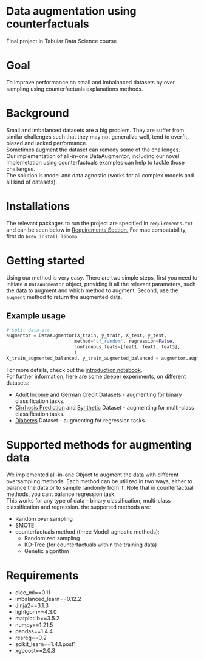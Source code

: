 # Data augmentation using counterfactuals
Final project in Tabular Data Science course  

# Goal
To improve performance on small and imbalanced datasets by over sampling using counterfactuals explanations methods.

# Background
Small and imbalanced datasets are a big problem. They are suffer from similar challenges such that they may not generalize well, tend to overfit, biased and lacked performance.  
Sometimes augment the dataset can remedy some of the challenges.  
Our implementation of all-in-one DataAugmentor, including our novel implemetation using counterfactuals examples can help to tackle those challenges.  
The solution is model and data agnostic (works for all complex models and all kind of datasets).

# Installations
The relevant packages to run the project are specified in `requirements.txt` and can be seen below in [Requirements Section.](#requirements)
For mac compatability, first do `brew install libomp`

# Getting started
Using our method is very easy. There are two simple steps, first you need to initiate a `DataAugmentor` object, providing it all the relevant parameters, such the data to augment and which method to augment. Second, use the `augment` method to return the augmented data.

## Example usage
```python
# split data etc
augmentor = DataAugmentor(X_train, y_train, X_test, y_test,
                         method='cf_random', regression=False,
                         continuous_feats=[feat1, feat2, feat3],
                         )
X_train_augmented_balanced, y_train_augmented_balanced = augmentor.augment(balance=True)
```
For more details, check out the [introduction notebook](data_augmentation_intro.ipynb).  
For further information, here are some deeper experiments, on different datasets:
* [Adult Income](experiments/classification_adult.ipynb) and [German Credit](experiments/experiment(german).ipynb) Datasets - augmenting for binary classification tasks.
* [Cirrhosis Prediction](experiments/multi-cirrhosis.ipynb) and [Synthetic](experiments/multi-artificial.ipynb) Dataset - augmenting for multi-class classification tasks.
* [Diabetes](experiments/regression.ipynb) Dataset - augmenting for regression tasks.

# Supported methods for augmenting data
We implemented all-in-one Object to augment the data with different oversampling methods. Each method can be utilized in two ways, either to balance the data or to sample randomly from it. Note that in counterfactual methods, you cant balance regression task.  
This works for any type of data - binary classification, multi-class classification and regression. the supported methods are:
* Random over sampling
* SMOTE
* counterfactuals method (three Model-agnostic methods):
  * Randomized sampling
  * KD-Tree (for counterfactuals within the training data)
  * Genetic algorithm


# Requirements
* dice_ml==0.11
* imbalanced_learn==0.12.2
* Jinja2==3.1.3
* lightgbm==4.3.0
* matplotlib==3.5.2
* numpy==1.21.5
* pandas==1.4.4
* resreg==0.2
* scikit_learn==1.4.1.post1
* xgboost==2.0.3
